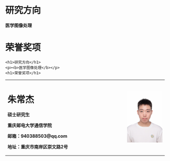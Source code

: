 <table border="0">
  <tr>
    <h1>研究方向</h1>
    <p><b>医学图像处理</b></p>
    <h1>荣誉奖项</h1>
  </tr>
  <tr>
    <td width="75%">
      <h1>朱常杰</h1>
      <p><b>硕士研究生</b></p>
      <p><b>重庆邮电大学通信学院</b></p>
      <p><b>邮箱：940388503@qq.com</b></p>
      <p><b>地址：重庆市南岸区崇文路2号</b></p>
    </td>
    <td width="25%">
      <img src="/zhuchangjie.jpg" width="100%">     
    </td>

    <h1>研究方向</h1>
    <p><b>医学图像处理</b></p>
    <h1>荣誉奖项</h1>
  </tr>
  
  
     
</table>

